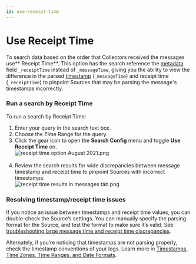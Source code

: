 ```yaml
---
id: use-receipt-time
---
```


# Use Receipt Time

To search data based on the order that Collectors received the messages
use** Receipt Time**. This option has the search reference the
[metadata](../Search-Basics/Built-in-Metadata.md "Search Metadata")
field `_receiptTime` instead of `_messageTime`, giving you the ability
to view the difference in the parsed
[timestamp](../../../03Send-Data/Sources/04Reference-Information-for-Sources/Timestamps,-Time-Zones,-Time-Ranges,-and-Date-Formats.md "Timestamps, Time Zones, Time Ranges, and Date Formats")
(`_messageTime`) and receipt time (`_receiptTime`) to pinpoint Sources
that may be parsing the message's timestamps incorrectly.

### Run a search by Receipt Time

To run a search by Receipt Time:

1.  Enter your query in the search text box.
2.  Choose the Time Range for the query.
3.  Click the gear icon to open the **Search Config** menu and
    toggle **Use Receipt Time** on.  
    ![receipt time option August
    2021.png](../../static/img/Get-Started-with-Search/How-to-Build-a-Search/Use-Receipt-Time/receipt%20time%20option%20August%202021.png)  
     
4.  Review the search results for wide discrepancies between message
    timestamp and receipt time to pinpoint Sources with incorrect
    timestamps:  
    ![receipt time results in messages
    tab.png](../../static/img/Get-Started-with-Search/How-to-Build-a-Search/Use-Receipt-Time/receipt%20time%20results%20in%20messages%20tab.png)

### Resolving timestamp/receipt time issues

If you notice an issue between timestamps and receipt time values, you
can double-check the Source’s settings. You can manually specify the
parsing format for the Source, and test the format to make sure it’s
valid. See [troubleshooting large message time and receipt time
discrepancies](../../../03Send-Data/Collector-FAQs/Troubleshooting-time-discrepancies.md "Troubleshooting large message time and receipt time discrepancies").

Alternately, if you’re noticing that timestamps are not parsing
properly, check the timestamp conventions of your logs. Learn more
in [Timestamps, Time Zones, Time Ranges, and Date
Formats](../../../03Send-Data/Sources/04Reference-Information-for-Sources/Timestamps,-Time-Zones,-Time-Ranges,-and-Date-Formats.md "Timestamps, Time Zones, Time Ranges, and Date Formats").

 
